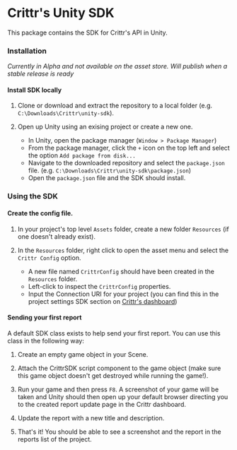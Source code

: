 # Crittr's Unity SDK

This package contains the SDK for Crittr's API in Unity.

### Installation
*Currently in Alpha and not available on the asset store. Will publish when a stable
release is ready*

#### Install SDK locally

1. Clone or download and extract the repository to a local folder (e.g. `C:\Downloads\Crittr\unity-sdk`).

2. Open up Unity using an exising project or create a new one.
    * In Unity, open the package manager (`Window > Package Manager`)
    * From the package manager, click the `+` icon on the top left and select the option `Add package from disk...`
    * Navigate to the downloaded repository and select the `package.json` file. (e.g. `C:\Downloads\Crittr\unity-sdk\package.json`)
    * Open the `package.json` file and the SDK should install.

### Using the SDK

#### Create the config file.

1. In your project's top level `Assets` folder, create a new folder `Resources` (if one doesn't already exist).

2. In the `Resources` folder, right click to open the asset menu and select the `Crittr Config` option.
    * A new file named `CrittrConfig` should have been created in the `Resources` folder.
    * Left-click to inspect the `CrittrConfig` properties.
    * Input the Connection URI for your project (you can find this in the project settings SDK section on [Crittr's dashboard](https://dashboard.crittr.co))

#### Sending your first report

A default SDK class exists to help send your first report. You can use this class in the following way:

1. Create an empty game object in your Scene.

2. Attach the CrittrSDK script component to the game object (make sure this game object doesn't get destroyed while running the game!).

3. Run your game and then press `F8`. A screenshot of your game will be taken and Unity should then open up your default browser directing you to the created report update page in the Crittr dashboard.

4. Update the report with a new title and description.

5. That's it! You should be able to see a screenshot and the report in the reports list of the project.
